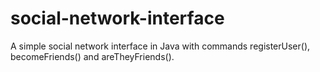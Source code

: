 # social-network-interface
A simple social network interface in Java with commands registerUser(), becomeFriends() and areTheyFriends().
